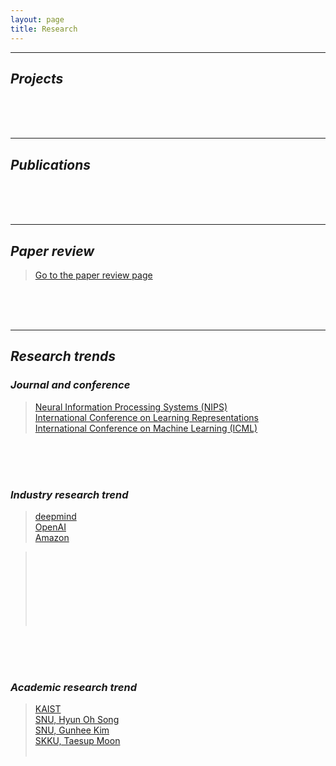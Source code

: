 ```yaml
---
layout: page
title: Research
---
```


---

## _Projects_

<br><br><br>

---

## _Publications_

<br><br><br>

---

## _Paper review_

> [Go to the paper review page](https://userdyk-github.github.io/research/PAPER-REVIEW.html)

<br><br><br>

---

## _Research trends_

### _Journal and conference_
> <a href='https://nips.cc'>Neural Information Processing Systems (NIPS)</a><br>
> <a href='https://www.iclr.cc'>International Conference on Learning Representations</a><br>
> <a href='https://icml.cc/'>International Conference on Machine Learning (ICML)</a><br>

<br><br><br>


### _Industry research trend_
> <a href='https://deepmind.com'>deepmind</a><br>
> <a href='https://openai.com/'>OpenAI</a><br>
> <a href='https://www.aboutamazon.com/research'>Amazon</a><br>

> <a href=''></a><br>
> <a href=''></a><br>
> <a href=''></a><br>
> <a href=''></a><br>
> <a href=''></a><br>
> <a href=''></a><br>
> <a href=''></a><br>


<br><br><br>


### _Academic research trend_
> <a href='https://kis.kaist.ac.kr/index.php?mid=KIAI_O'>KAIST</a><br>
> <a href='http://mllab.snu.ac.kr/'>SNU, Hyun Oh Song</a><br>
> <a href='http://vision.snu.ac.kr/'>SNU, Gunhee Kim</a><br>
> <a href='https://mindlab-skku.github.io/'>SKKU, Taesup Moon</a><br>
> <a href=''></a><br>
